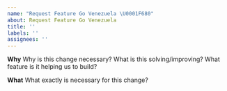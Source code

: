 ```yaml
---
name: "Request Feature Go Venezuela \U0001F680"
about: Request Feature Go Venezuela
title: ''
labels: ''
assignees: ''
---
```


**Why**
Why is this change necessary? What is this solving/improving? What feature is it helping us to build?

**What**
What exactly is necessary for this change?